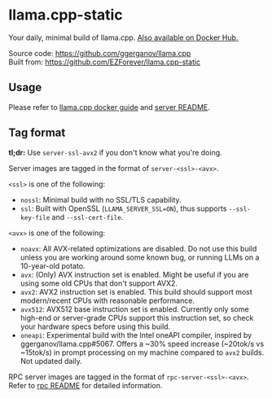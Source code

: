 # llama.cpp-static
Your daily, minimal build of llama.cpp. [Also available on Docker Hub.](https://hub.docker.com/r/ezforever/llama.cpp-static)

Source code: <https://github.com/ggerganov/llama.cpp>  
Built from: <https://github.com/EZForever/llama.cpp-static>

## Usage

Please refer to [llama.cpp docker guide](https://github.com/ggerganov/llama.cpp/blob/master/README.md#docker) and [server README](https://github.com/ggerganov/llama.cpp/tree/master/examples/server).

## Tag format

**tl;dr:** Use `server-ssl-avx2` if you don't know what you're doing.

Server images are tagged in the format of `server-<ssl>-<avx>`.

`<ssl>` is one of the following:

- `nossl`: Minimal build with no SSL/TLS capability. 
- `ssl`: Built with OpenSSL (`LLAMA_SERVER_SSL=ON`), thus supports `--ssl-key-file` and `--ssl-cert-file`.

`<avx>` is one of the following:

- `noavx`: All AVX-related optimizations are disabled. Do not use this build unless you are working around some known bug, or running LLMs on a 10-year-old potato.
- `avx`: (Only) AVX instruction set is enabled. Might be useful if you are using some old CPUs that don't support AVX2.
- `avx2`: AVX2 instruction set is enabled. This build should support most modern/recent CPUs with reasonable performance.
- `avx512`: AVX512 base instruction set is enabled. Currently only some high-end or server-grade CPUs support this instruction set, so check your hardware specs before using this build.
- `oneapi`: Experimental build with the Intel oneAPI compiler, inspired by ggerganov/llama.cpp#5067. Offers a ~30% speed increase (~20tok/s vs ~15tok/s) in prompt processing on my machine compared to `avx2` builds. Not updated daily.

RPC server images are tagged in the format of `rpc-server-<ssl>-<avx>`. Refer to [rpc README](https://github.com/ggerganov/llama.cpp/tree/master/examples/rpc) for detailed information.

